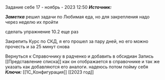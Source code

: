 
Задание себе
 17 - ноябрь - 2023  12:50 
***Источник:*** 

***Заметка*** 
решил задачи по Любимая еда, но для закрепления надо через неделю их пройти

сделать упражнение 10.2 еще раз

Закрепить Курс по СКД, я его прошел за пару дней, но его можно прочесть и за 25 минут снова

Вернуться к Справочнику в радченко и добавить в обсидиан Запись [[Представление списка]] как он отображается в справочнике и так же указать как добавляются его аналоги. надеюсь потом пойму себя
***Ключи:*** [[1С_Конфигурация]]  [[2023 год]]
